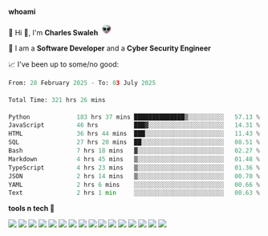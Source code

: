 **whoami**

🤪 Hi 👋, I'm **Charles Swaleh** <img src="alien.gif" height="25px">

🤖 I am a **Software Developer** and a **Cyber Security Engineer**

📈 I've been up to some/no good:

<!--START_SECTION:waka-->

```python
From: 28 February 2025 - To: 03 July 2025

Total Time: 321 hrs 26 mins

Python             183 hrs 37 mins ██████████████▒░░░░░░░░░░   57.13 %
JavaScript         46 hrs          ███▓░░░░░░░░░░░░░░░░░░░░░   14.31 %
HTML               36 hrs 44 mins  ███░░░░░░░░░░░░░░░░░░░░░░   11.43 %
SQL                27 hrs 20 mins  ██░░░░░░░░░░░░░░░░░░░░░░░   08.51 %
Bash               7 hrs 18 mins   ▓░░░░░░░░░░░░░░░░░░░░░░░░   02.27 %
Markdown           4 hrs 45 mins   ▒░░░░░░░░░░░░░░░░░░░░░░░░   01.48 %
TypeScript         4 hrs 23 mins   ▒░░░░░░░░░░░░░░░░░░░░░░░░   01.36 %
JSON               2 hrs 14 mins   ▒░░░░░░░░░░░░░░░░░░░░░░░░   00.70 %
YAML               2 hrs 6 mins    ░░░░░░░░░░░░░░░░░░░░░░░░░   00.66 %
Text               2 hrs 1 min     ░░░░░░░░░░░░░░░░░░░░░░░░░   00.63 %
```

<!--END_SECTION:waka-->


**tools n tech 🔭**

![](https://img.shields.io/badge/OS-Linux-informational?style=flat&logo=linux&logoColor=white&color=800020)
![](https://img.shields.io/badge/Code-JavaScript-informational?style=flat&logo=javascript&logoColor=white&color=800020)
![](https://img.shields.io/badge/Code-Python-informational?style=flat&logo=python&logoColor=white&color=800020)
![](https://img.shields.io/badge/Code-C-informational?style=flat&logo=c&logoColor=white&color=800020)
![](https://img.shields.io/badge/Code-Ruby-informational?style=flat&logo=ruby&logoColor=white&color=800020)
![](https://img.shields.io/badge/Code-Go-informational?style=flat&logo=go&logoColor=white&color=800020)
![](https://img.shields.io/badge/Framework-React-informational?style=flat&logo=react&logoColor=white&color=800020)
![](https://img.shields.io/badge/Framework-Django-informational?style=flat&logo=django&logoColor=white&color=800020)
![](https://img.shields.io/badge/Framework-Flask-informational?style=flat&logo=flask&logoColor=white&color=800020)
![](https://img.shields.io/badge/Framework-Rails-informational?style=flat&logo=Ruby&logoColor=white&color=800020)
![](https://img.shields.io/badge/Shell-Bash-informational?style=flat&logo=gnu-bash&logoColor=white&color=800020)
![](https://img.shields.io/badge/DB-PostgreSQL-informational?style=flat&logo=postgresql&logoColor=white&color=800020)
![](https://img.shields.io/badge/DB-MySQL-informational?style=flat&logo=mysql&logoColor=white&color=800020)
![](https://img.shields.io/badge/CI/CD-Docker-informational?style=flat&logo=docker&logoColor=white&color=800020)
![](https://img.shields.io/badge/CI/CD-Kubernetes-informational?style=flat&logo=kubernetes&logoColor=white&color=800020)
![](https://img.shields.io/badge/CI/CD-Jenkins-informational?style=flat&logo=jenkins&logoColor=white&color=800020)

<!-- **stats 🔭**

[![Charles's GitHub stats](https://github-readme-stats.vercel.app/api?username=mashm3ll0w&count_private=true&show_icons=true&theme=maroongold&include_all_commits=true)](https://github.com/anuraghazra/github-readme-stats)             [![Top Langs](https://github-readme-stats.vercel.app/api/top-langs/?username=mashm3ll0w&layout=compact&theme=maroongold&langs_count=6)](https://github.com/anuraghazra/github-readme-stats) -->
